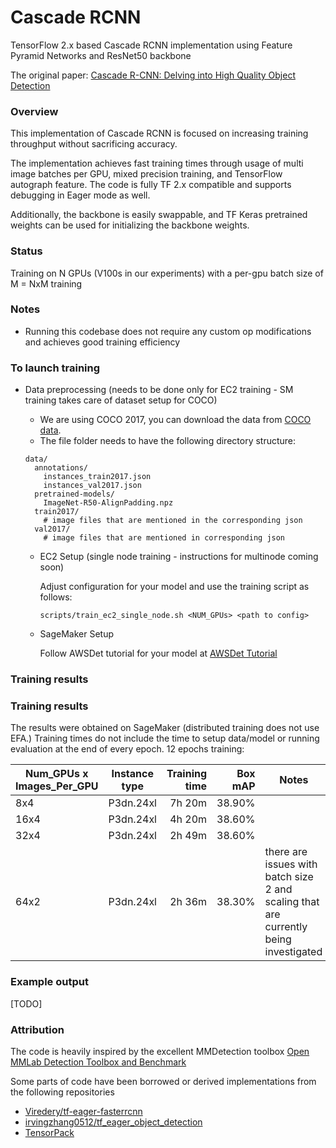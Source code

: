 # Cascade RCNN

TensorFlow 2.x based Cascade RCNN implementation using Feature Pyramid Networks and ResNet50 backbone

The original paper: [Cascade R-CNN: Delving into High Quality Object Detection](https://arxiv.org/abs/1712.00726)

### Overview

This implementation of Cascade RCNN is focused on increasing training throughput without sacrificing accuracy. 

The implementation achieves fast training times through usage of multi image batches per GPU, mixed precision training, and TensorFlow autograph feature. The code is fully TF 2.x compatible and supports debugging in Eager mode as well.

Additionally, the backbone is easily swappable, and TF Keras pretrained weights can be used for initializing the backbone weights.

### Status

Training on N GPUs (V100s in our experiments) with a per-gpu batch size of M = NxM training


### Notes

- Running this codebase does not require any custom op modifications and achieves good training efficiency

### To launch training

- Data preprocessing (needs to be done only for EC2 training - SM training takes care of dataset setup for COCO)
  - We are using COCO 2017, you can download the data from [COCO data](http://cocodataset.org/#download).
  - The file folder needs to have the following directory structure:
  ```
  data/
    annotations/
      instances_train2017.json
      instances_val2017.json
    pretrained-models/
      ImageNet-R50-AlignPadding.npz
    train2017/
      # image files that are mentioned in the corresponding json
    val2017/
      # image files that are mentioned in corresponding json
  ```
  
  
  - EC2 Setup (single node training - instructions for multinode coming soon)
  
    Adjust configuration for your model and use the training script as follows:
      ```
      scripts/train_ec2_single_node.sh <NUM_GPUs> <path to config>
      ```


  - SageMaker Setup

    Follow AWSDet tutorial for your model at [AWSDet Tutorial](../tutorial/awsdet/Tutorial.ipynb)


### Training results


### Training results
The results were obtained on SageMaker (distributed training does not use EFA.) Training times do not include the time to setup data/model or running evaluation at the end of every epoch.
12 epochs training:

| Num_GPUs x Images_Per_GPU | Instance type | Training time | Box mAP | Notes |
| ------------------------- | ------------- | ------------: | ------: | ----- |
| 8x4 | P3dn.24xl | 7h 20m | 38.90% | |
| 16x4 | P3dn.24xl | 4h 20m | 38.60% | |
| 32x4 | P3dn.24xl | 2h 49m | 38.60% | |
| 64x2 | P3dn.24xl | 2h 36m | 38.30% | there are issues with batch size 2 and scaling that are currently being investigated |


### Example output
[TODO]

### Attribution

The code is heavily inspired by the excellent MMDetection toolbox [Open MMLab Detection Toolbox and Benchmark](https://github.com/open-mmlab/mmdetection)

Some parts of code have been borrowed or derived implementations from the following repositories
- [Viredery/tf-eager-fasterrcnn](https://github.com/Viredery/tf-eager-fasterrcnn)
- [irvingzhang0512/tf_eager_object_detection](https://github.com/irvingzhang0512/tf_eager_object_detection)
- [TensorPack](https://github.com/tensorpack/tensorpack/)
